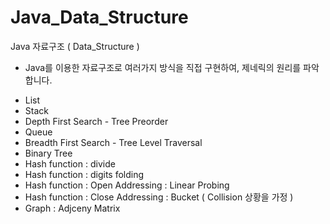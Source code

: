 # Java_Data_Structure
Java 자료구조 ( Data_Structure )

* Java를 이용한 자료구조로 여러가지 방식을 직접 구현하여, 제네릭의 원리를 파악합니다.
  
- List
- Stack
- Depth First Search - Tree Preorder
- Queue
- Breadth First Search - Tree Level Traversal
- Binary Tree
- Hash function : divide
- Hash function : digits folding
- Hash function : Open Addressing : Linear Probing
- Hash function : Close Addressing : Bucket ( Collision 상황을 가정 )
- Graph : Adjceny Matrix
